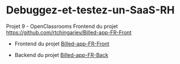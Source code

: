 # Debuggez-et-testez-un-SaaS-RH
Projet 9 - OpenClassrooms
Frontend du projet https://github.com/rtchingariev/Billed-app-FR-Front

- Frontend du projet [Billed-app-FR-Front](https://github.com/rtchingariev/Billed-app-FR-Front)

- Backend du projet [Billed-app-FR-Back](https://github.com/rtchingariev/Billed-app-FR-Back)
